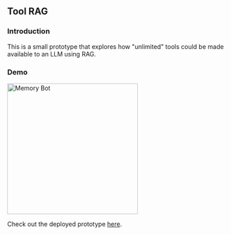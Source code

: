 ## Tool RAG

### Introduction

This is a small prototype that explores how "unlimited" tools could be made available to an LLM
using RAG.

### Demo

<img src="https://github.com/bwhiting2356/memory-bot/assets/16016903/028e01c7-fcab-4cf3-aa26-efff5e05d865" alt="Memory Bot" width="300"/>

Check out the deployed prototype [here](https://memory-bot-five.vercel.app/).

